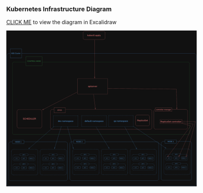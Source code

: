 ### Kubernetes Infrastructure Diagram

[CLICK ME](https://excalidraw.com/#json=7g5useqTZLd9gQY_yl6tB,siXlAuKTH7gxxD6rRA6THQ) to view the diagram in Excalidraw

![Kubernetes Diagram](./img/k8s_diagram.png)